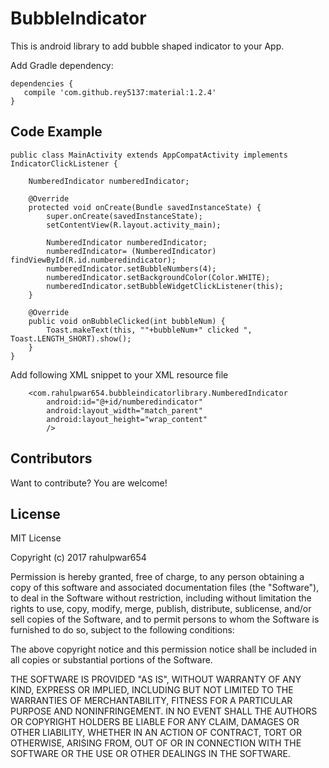# BubbleIndicator


This is android library to add bubble shaped indicator to your App.

Add Gradle dependency:

```gradl
dependencies {
   compile 'com.github.rey5137:material:1.2.4'
}
```

## Code Example
```
public class MainActivity extends AppCompatActivity implements IndicatorClickListener {

    NumberedIndicator numberedIndicator;

    @Override
    protected void onCreate(Bundle savedInstanceState) {
        super.onCreate(savedInstanceState);
        setContentView(R.layout.activity_main);

        NumberedIndicator numberedIndicator;
        numberedIndicator= (NumberedIndicator) findViewById(R.id.numberedindicator);
        numberedIndicator.setBubbleNumbers(4);
        numberedIndicator.setBackgroundColor(Color.WHITE);
        numberedIndicator.setBubbleWidgetClickListener(this);
    }

    @Override
    public void onBubbleClicked(int bubbleNum) {
        Toast.makeText(this, ""+bubbleNum+" clicked ", Toast.LENGTH_SHORT).show();
    }
}

```

Add following XML snippet to your XML resource file
```
    <com.rahulpwar654.bubbleindicatorlibrary.NumberedIndicator
        android:id="@+id/numberedindicator"
        android:layout_width="match_parent"
        android:layout_height="wrap_content"
        />
```



## Contributors

Want to contribute? You are welcome! 


## License

MIT License

Copyright (c) 2017 rahulpwar654

Permission is hereby granted, free of charge, to any person obtaining a copy
of this software and associated documentation files (the "Software"), to deal
in the Software without restriction, including without limitation the rights
to use, copy, modify, merge, publish, distribute, sublicense, and/or sell
copies of the Software, and to permit persons to whom the Software is
furnished to do so, subject to the following conditions:

The above copyright notice and this permission notice shall be included in all
copies or substantial portions of the Software.

THE SOFTWARE IS PROVIDED "AS IS", WITHOUT WARRANTY OF ANY KIND, EXPRESS OR
IMPLIED, INCLUDING BUT NOT LIMITED TO THE WARRANTIES OF MERCHANTABILITY,
FITNESS FOR A PARTICULAR PURPOSE AND NONINFRINGEMENT. IN NO EVENT SHALL THE
AUTHORS OR COPYRIGHT HOLDERS BE LIABLE FOR ANY CLAIM, DAMAGES OR OTHER
LIABILITY, WHETHER IN AN ACTION OF CONTRACT, TORT OR OTHERWISE, ARISING FROM,
OUT OF OR IN CONNECTION WITH THE SOFTWARE OR THE USE OR OTHER DEALINGS IN THE
SOFTWARE.
